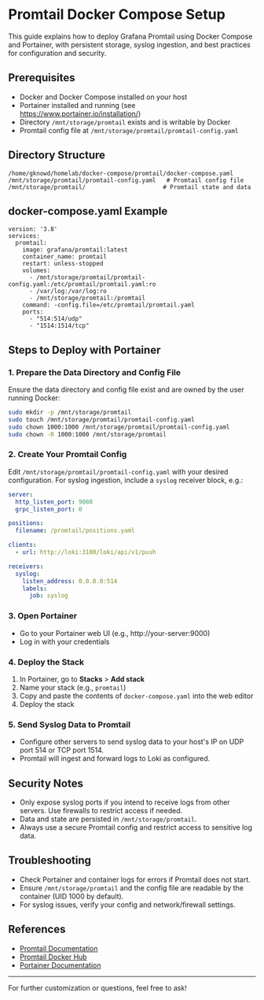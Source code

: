 # Promtail Docker Compose Setup

This guide explains how to deploy Grafana Promtail using Docker Compose and Portainer, with persistent storage, syslog ingestion, and best practices for configuration and security.

## Prerequisites
- Docker and Docker Compose installed on your host
- Portainer installed and running (see https://www.portainer.io/installation/)
- Directory `/mnt/storage/promtail` exists and is writable by Docker
- Promtail config file at `/mnt/storage/promtail/promtail-config.yaml`

## Directory Structure
```
/home/gknowd/homelab/docker-compose/promtail/docker-compose.yaml
/mnt/storage/promtail/promtail-config.yaml   # Promtail config file
/mnt/storage/promtail/                      # Promtail state and data
```

## docker-compose.yaml Example
```
version: '3.8'
services:
  promtail:
    image: grafana/promtail:latest
    container_name: promtail
    restart: unless-stopped
    volumes:
      - /mnt/storage/promtail/promtail-config.yaml:/etc/promtail/promtail.yaml:ro
      - /var/log:/var/log:ro
      - /mnt/storage/promtail:/promtail
    command: -config.file=/etc/promtail/promtail.yaml
    ports:
      - "514:514/udp"
      - "1514:1514/tcp"
```

## Steps to Deploy with Portainer

### 1. Prepare the Data Directory and Config File
Ensure the data directory and config file exist and are owned by the user running Docker:
```bash
sudo mkdir -p /mnt/storage/promtail
sudo touch /mnt/storage/promtail/promtail-config.yaml
sudo chown 1000:1000 /mnt/storage/promtail/promtail-config.yaml
sudo chown -R 1000:1000 /mnt/storage/promtail
```

### 2. Create Your Promtail Config
Edit `/mnt/storage/promtail/promtail-config.yaml` with your desired configuration. For syslog ingestion, include a `syslog` receiver block, e.g.:
```yaml
server:
  http_listen_port: 9080
  grpc_listen_port: 0

positions:
  filename: /promtail/positions.yaml

clients:
  - url: http://loki:3100/loki/api/v1/push

receivers:
  syslog:
    listen_address: 0.0.0.0:514
    labels:
      job: syslog
```

### 3. Open Portainer
- Go to your Portainer web UI (e.g., http://your-server:9000)
- Log in with your credentials

### 4. Deploy the Stack
1. In Portainer, go to **Stacks** > **Add stack**
2. Name your stack (e.g., `promtail`)
3. Copy and paste the contents of `docker-compose.yaml` into the web editor
4. Deploy the stack

### 5. Send Syslog Data to Promtail
- Configure other servers to send syslog data to your host's IP on UDP port 514 or TCP port 1514.
- Promtail will ingest and forward logs to Loki as configured.

## Security Notes
- Only expose syslog ports if you intend to receive logs from other servers. Use firewalls to restrict access if needed.
- Data and state are persisted in `/mnt/storage/promtail`.
- Always use a secure Promtail config and restrict access to sensitive log data.

## Troubleshooting
- Check Portainer and container logs for errors if Promtail does not start.
- Ensure `/mnt/storage/promtail` and the config file are readable by the container (UID 1000 by default).
- For syslog issues, verify your config and network/firewall settings.

## References
- [Promtail Documentation](https://grafana.com/docs/loki/latest/clients/promtail/)
- [Promtail Docker Hub](https://hub.docker.com/r/grafana/promtail)
- [Portainer Documentation](https://docs.portainer.io/)

---

For further customization or questions, feel free to ask!
